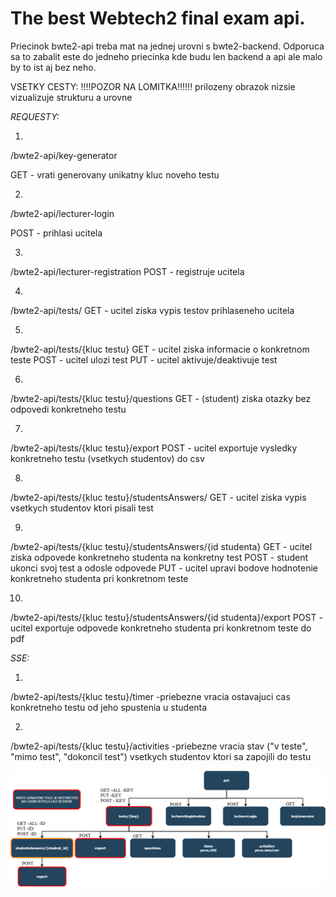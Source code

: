 # The best Webtech2 final exam api.


Priecinok bwte2-api treba mat na jednej urovni s bwte2-backend. Odporuca sa to zabalit este do jedneho priecinka kde budu len backend a api ale malo by to ist aj bez neho.

VSETKY CESTY:
!!!!POZOR NA LOMITKA!!!!!!
prilozeny obrazok nizsie vizualizuje strukturu a urovne

*REQUESTY:*

1.
/bwte2-api/key-generator

GET - vrati generovany unikatny kluc noveho testu


2.
/bwte2-api/lecturer-login

POST - prihlasi ucitela

3.
/bwte2-api/lecturer-registration
POST - registruje ucitela

4.
/bwte2-api/tests/
GET - ucitel ziska vypis testov prihlaseneho ucitela

5.
/bwte2-api/tests/{kluc testu}
GET - ucitel ziska informacie o konkretnom teste
POST - ucitel ulozi test
PUT - ucitel aktivuje/deaktivuje test

6.
/bwte2-api/tests/{kluc testu}/questions
GET - (student) ziska  otazky bez odpovedi konkretneho testu


7.
/bwte2-api/tests/{kluc testu}/export
POST - ucitel exportuje vysledky konkretneho testu (vsetkych studentov) do csv


8.
/bwte2-api/tests/{kluc testu}/studentsAnswers/
GET - ucitel ziska vypis vsetkych studentov ktori pisali test

9.
/bwte2-api/tests/{kluc testu}/studentsAnswers/{id studenta}
GET - ucitel ziska odpovede konkretneho studenta na konkretny test
POST - student ukonci svoj test a odosle odpovede
PUT - ucitel upravi bodove hodnotenie konkretneho studenta pri konkretnom teste

10.
/bwte2-api/tests/{kluc testu}/studentsAnswers/{id studenta}/export
POST - ucitel exportuje odpovede konkretneho studenta pri konkretnom teste do pdf



*SSE:*

1.
/bwte2-api/tests/{kluc testu}/timer
-priebezne vracia ostavajuci cas konkretneho testu od jeho spustenia u studenta

2.
/bwte2-api/tests/{kluc testu}/activities
-priebezne vracia stav ("v teste", "mimo test", "dokoncil test") vsetkych studentov ktori sa zapojili do testu




![alt text](./documentation-resources/wte2-api.png)